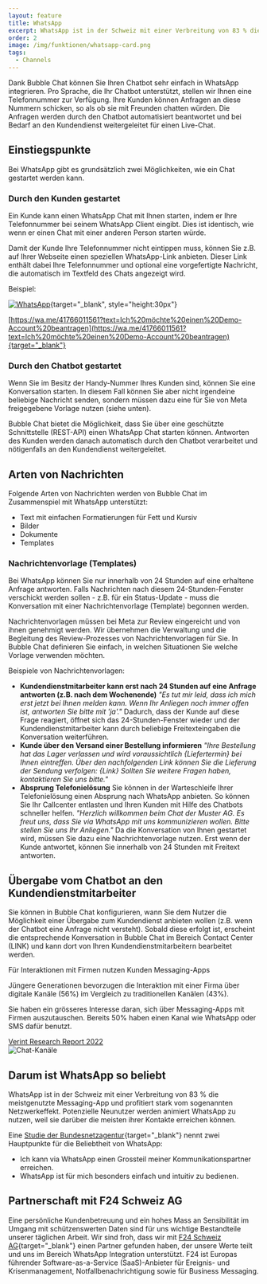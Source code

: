 ```yaml
---
layout: feature
title: WhatsApp
excerpt: WhatsApp ist in der Schweiz mit einer Verbreitung von 83 % die meistgenutzte Messaging-App. Dieser Kanal eignet sich bestens, um mit Ihren Kunden in Kontakt zu bleiben.
order: 2
image: /img/funktionen/whatsapp-card.png
tags:
  - Channels
---
```


Dank Bubble Chat können Sie Ihren Chatbot sehr einfach in WhatsApp integrieren. Pro Sprache, die Ihr Chatbot unterstützt, stellen wir Ihnen eine Telefonnummer zur Verfügung. Ihre Kunden können Anfragen an diese Nummern schicken, so als ob sie mit Freunden chatten würden. Die Anfragen werden durch den Chatbot automatisiert beantwortet und bei Bedarf an den Kundendienst weitergeleitet für einen Live-Chat.

## Einstiegspunkte

Bei WhatsApp gibt es grundsätzlich zwei Möglichkeiten, wie ein Chat gestartet werden kann.

### Durch den Kunden gestartet

Ein Kunde kann einen WhatsApp Chat mit Ihnen starten, indem er Ihre Telefonnummer bei seinem WhatsApp Client eingibt. Dies ist identisch, wie wenn er einen Chat mit einer anderen Person starten würde.

Damit der Kunde Ihre Telefonnummer nicht eintippen muss, können Sie z.B. auf Ihrer Webseite einen speziellen WhatsApp-Link anbieten. Dieser Link enthält dabei Ihre Telefonnummer und optional eine vorgefertigte Nachricht, die automatisch im Textfeld des Chats angezeigt wird.

Beispiel:

[![WhatsApp](/img/WhatsAppButtonGreenSmall.png)](https://wa.me/41766011561?text=Ich%20möchte%20einen%20Demo-Account%20beantragen){target="_blank", style="height:30px"}

[https://wa.me/41766011561?text=Ich%20möchte%20einen%20Demo-Account%20beantragen](https://wa.me/41766011561?text=Ich%20möchte%20einen%20Demo-Account%20beantragen){target="_blank"}


### Durch den Chatbot gestartet

Wenn Sie im Besitz der Handy-Nummer Ihres Kunden sind, können Sie eine Konversation starten. In diesem Fall können Sie aber nicht irgendeine beliebige Nachricht senden, sondern müssen dazu eine für Sie von Meta freigegebene Vorlage nutzen (siehe unten). 

Bubble Chat bietet die Möglichkeit, dass Sie über eine geschützte Schnittstelle (REST-API) einen WhatsApp Chat starten können. Antworten des Kunden werden danach automatisch durch den Chatbot verarbeitet und nötigenfalls an den Kundendienst weitergeleitet.

## Arten von Nachrichten

Folgende Arten von Nachrichten werden von Bubble Chat im Zusammenspiel mit WhatsApp unterstützt:

- Text mit einfachen Formatierungen für Fett und Kursiv
- Bilder
- Dokumente
- Templates

### Nachrichtenvorlage (Templates)

Bei WhatsApp können Sie nur innerhalb von 24 Stunden auf eine erhaltene Anfrage antworten. Falls Nachrichten nach diesem 24-Stunden-Fenster verschickt werden sollen - z.B. für ein Status-Update - muss die Konversation mit einer Nachrichtenvorlage (Template) begonnen werden.

Nachrichtenvorlagen müssen bei Meta zur Review eingereicht und von ihnen genehmigt werden. Wir übernehmen die Verwaltung und die Begleitung des Review-Prozesses von Nachrichtenvorlagen für Sie. In Bubble Chat definieren Sie einfach, in welchen Situationen Sie welche Vorlage verwenden möchten.

Beispiele von Nachrichtenvorlagen:

- **Kundendienstmitarbeiter kann erst nach 24 Stunden auf eine Anfrage antworten (z.B. nach dem Wochenende)**
  _"Es tut mir leid, dass ich mich erst jetzt bei Ihnen melden kann. Wenn Ihr Anliegen noch immer offen ist, antworten Sie bitte mit 'ja'."_
  Dadurch, dass der Kunde auf diese Frage reagiert, öffnet sich das 24-Stunden-Fenster wieder und der Kundendienstmitarbeiter kann durch beliebige Freitexteingaben die Konversation weiterführen.
- **Kunde über den Versand einer Bestellung informieren**
  _"Ihre Bestellung hat das Lager verlassen und wird voraussichtlich {Liefertermin} bei Ihnen eintreffen. Über den nachfolgenden Link können Sie die Lieferung der Sendung verfolgen: {Link} Sollten Sie weitere Fragen haben, kontaktieren Sie uns bitte."_
- **Absprung Telefonielösung**
  Sie können in der Warteschleife Ihrer Telefonielösung einen Absprung nach WhatsApp anbieten. So können Sie Ihr Callcenter entlasten und Ihren Kunden mit Hilfe des Chatbots schneller helfen.
  _"Herzlich willkommen beim Chat der Muster AG. Es freut uns, dass Sie via WhatsApp mit uns kommunizieren wollen. Bitte stellen Sie uns Ihr Anliegen."_
  Da die Konversation von Ihnen gestartet wird, müssen Sie dazu eine Nachrichtenvorlage nutzen. Erst wenn der Kunde antwortet, können Sie innerhalb von 24 Stunden mit Freitext antworten.

## Übergabe vom Chatbot an den Kundendienstmitarbeiter

Sie können in Bubble Chat konfigurieren, wann Sie dem Nutzer die Möglichkeit einer Übergabe zum Kundendienst anbieten wollen (z.B. wenn der Chatbot eine Anfrage nicht versteht). Sobald diese erfolgt ist, erscheint die entsprechende Konversation in Bubble Chat im Bereich Contact Center (LINK) und kann dort von Ihren Kundendienstmitarbeitern bearbeitet werden.

<div class="cta">
  <div class="cta-content">
    <div class="cta-title">Für Interaktionen mit Firmen nutzen Kunden Messaging-Apps</div>
    <div class="cta-body">
      <p>Jüngere Generationen bevorzugen die Interaktion mit einer Firma über digitale Kanäle (56%) im Vergleich zu traditionellen Kanälen (43%).</p>
      <p>Sie haben ein grösseres Interesse daran, sich über Messaging-Apps mit Firmen auszutauschen. Bereits 50% haben einen Kanal wie WhatsApp oder SMS dafür benutzt.</p>
    </div>
    <a class="button button-action" href="https://www.verint.com/resources/the-2022-state-of-digital-customer-experience-report/" target="_blank">Verint Research Report 2022</a>
  </div>
  <img class="cta-image" src="/img/funktionen/channels-card.png" alt="Chat-Kanäle"/>
</div>

## Darum ist WhatsApp so beliebt

WhatsApp ist in der Schweiz mit einer Verbreitung von 83 % die meistgenutzte Messaging-App und profitiert stark vom sogenannten Netzwerkeffekt. Potenzielle Neunutzer werden animiert WhatsApp zu nutzen, weil sie darüber die meisten ihrer Kontakte erreichen können. 

Eine [Studie der Bundesnetzagentur](https://www.messengerpeople.com/de/studie-messenger-nutzung-2020-deutschland/#Beruflich){target="_blank"} nennt zwei Hauptpunkte für die Beliebtheit von WhatsApp:

- Ich kann via WhatsApp einen Grossteil meiner Kommunikationspartner erreichen.
- WhatsApp ist für mich besonders einfach und intuitiv zu bedienen.

## Partnerschaft mit F24 Schweiz AG

Eine persönliche Kundenbetreuung und ein hohes Mass an Sensibilität im Umgang mit schützenswerten Daten sind für uns wichtige Bestandteile unserer täglichen Arbeit. Wir sind froh, dass wir mit [F24 Schweiz AG](https://f24.com/de/f24-schweiz-ag/){target="_blank"} einen Partner gefunden haben, der unsere Werte teilt und uns im Bereich WhatsApp Integration unterstützt. F24 ist Europas führender Software-as-a-Service (SaaS)-Anbieter für Ereignis- und Krisenmanagement, Notfallbenachrichtigung sowie für Business Messaging. 
